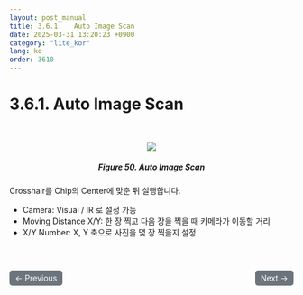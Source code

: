 ```yaml
---
layout: post_manual
title: 3.6.1.	Auto Image Scan
date: 2025-03-31 13:20:23 +0900
category: "lite_kor"
lang: ko
order: 3610
---
```


# 3.6.1. Auto Image Scan

<br/> <!-- 한줄 띄기 -->

<!-- 중앙 정렬 이미지 -->
<p align="center"> 
  <img src="/assets/Chapter-3/Auto Image Scan.png">
</p>

<!-- 이미지 설명 -->
<div align="center"> 
<h5>Figure 50. Auto Image Scan</h5>
</div>

Crosshair를 Chip의 Center에 맞춘 뒤 실행합니다.
-	Camera: Visual / IR 로 설정 가능
-	Moving Distance X/Y: 한 장 찍고 다음 장을 찍을 때 카메라가 이동할 거리
-	X/Y Number: X, Y 축으로 사진을 몇 장 찍을지 설정


<!-- 이전/다음 페이지 버튼 -->
<br/>
<br/>
<div style="display: flex; justify-content: space-between; align-items: center; margin-top: 10;">
  <!-- 이전 페이지 버튼 -->
  <a href="/manuals/manuals_lite_kor/Chapter 3/Chapter 3-6/" class="btn btn-primary" style="display: inline-block; padding: 5px 10px; background-color: #6c757d; color: white; text-decoration: none; border-radius: 5px;">
    ← Previous
  </a>

  <!-- 다음 페이지 버튼 -->
  <a href="/manuals/manuals_lite_kor/Chapter 3/Chapter 3-6-2/" class="btn btn-primary" style="display: inline-block; padding: 5px 10px; background-color: #6c757d; color: white; text-decoration: none; border-radius: 5px;">
    Next →
  </a>
</div>